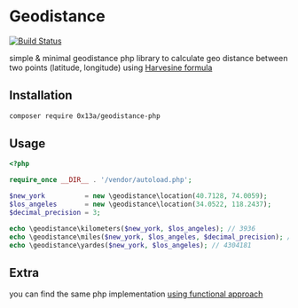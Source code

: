 # Geodistance

[![Build Status](https://travis-ci.org/0x13a/geodistance-php.svg?branch=master)](https://travis-ci.org/0x13a/geodistance-php)

simple & minimal geodistance php library to calculate geo distance between two points (latitude, longitude) using [Harvesine formula](https://www.wikiwand.com/en/Haversine_formula)

## Installation

``` bash
composer require 0x13a/geodistance-php
```

## Usage

```php
<?php

require_once __DIR__ . '/vendor/autoload.php';

$new_york          = new \geodistance\location(40.7128, 74.0059);
$los_angeles       = new \geodistance\location(34.0522, 118.2437);
$decimal_precision = 3;

echo \geodistance\kilometers($new_york, $los_angeles); // 3936
echo \geodistance\miles($new_york, $los_angeles, $decimal_precision); // 2445.564
echo \geodistance\yardes($new_york, $los_angeles); // 4304181

```

## Extra

you can find the same php implementation [using functional approach](https://gist.github.com/0x13a/4a6578ea87524faf9b2b0ed69501e36b)